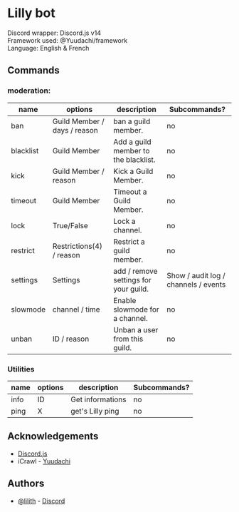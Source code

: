 # Lilly bot 

Discord wrapper: Discord.js v14 \
Framework used: @Yuudachi/framework \
Language: English & French


## Commands
### moderation:

|name|options|description|Subcommands?|
|-------|-------|-------|-------|
|ban|Guild Member / days / reason|ban a guild member.|no|
|blacklist|Guild Member | Add a guild member to the blacklist.|no|
|kick| Guild Member / reason | Kick a Guild Member.|no|
|timeout|Guild Member| Timeout a Guild Member.|no|
|lock|True/False| Lock a channel. |no|
|restrict| Restrictions(4) / reason| Restrict a guild member.|no|
|settings|Settings |add / remove settings for your guild.|Show / audit log / channels / events|
|slowmode| channel / time  | Enable slowmode for a channel.|no|
|unban| ID / reason | Unban a user from this guild.|no|

### Utilities

|name|options|description|Subcommands?|
|-------|-------|-------|-------|
|info|ID|Get informations|no|
|ping|X|get's Lilly ping|no|



## Acknowledgements

 - [Discord.js](https://github.com/discordjs/discord.js)
- iCrawl - [Yuudachi](https://github.com/Naval-Base/yuudachi/tree/main) 


## Authors

- [@lilith](https://github.com/Lilly3252) - [Discord](https://discord.com/users/165922734461812736)

